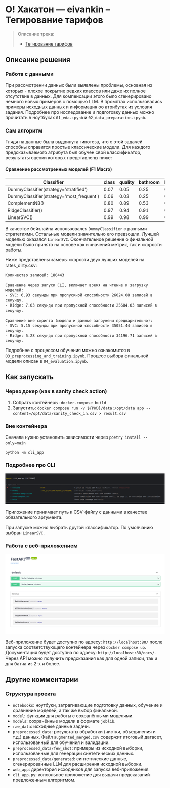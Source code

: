 # О! Хакатон — eivankin – Тегирование тарифов

>
> Описание трека:
> - [Тегирование тарифов](https://docs.ostrovok.tech/s/hackathon-track-2)
>

## Описание решения

### Работа с данными

При рассмотрении данных были выявлены проблемы, основная из которых - плохое покрытие редких классов
или даже их полное отсутствие в данных. Для компенсации этого было сгенерировано немного новых
примеров с помощью LLM. В промптах использовались примеры исходных данных и информация оо атрибутах
из условия задания. Подробнее про исследование и подготовку данных можно прочитать в
ноутбуках `01_eda.ipynb` и `02_data_preparation.ipynb`.

### Сам алгоритм

Глядя на данные была выдвинута гипотеза, что с этой задачей способны справится простые классические
модели. Для каждого предсказываемого атрибута был обучен свой классификатор, результаты оценки
которых представлены ниже:

#### Сравнение рассмотренных моделей (F1 Macro)

| Classifier                                | class | quality | bathroom | bedding | capacity | club | balcony | view |
|-------------------------------------------|-------|---------|----------|---------|----------|------|---------|------|
| DummyClassifier(strategy='stratified')    | 0.07  | 0.05    | 0.25     | 0.20    | 0.14     | 0.50 | 0.50    | 0.03 |
| DummyClassifier(strategy='most_frequent') | 0.06  | 0.03    | 0.25     | 0.15    | 0.11     | 0.50 | 0.49    | 0.03 |
| ComplementNB()                            | 0.80  | 0.89    | 0.53     | 0.38    | 0.59     | 0.55 | 0.71    | 0.65 |
| RidgeClassifier()                         | 0.97  | 0.94    | 0.91     | 0.51    | 0.83     | 0.83 | 0.96    | 0.80 |
| LinearSVC()                               | 0.99  | 0.98    | 0.99     | 0.63    | 0.89     | 0.89 | 0.98    | 0.90 |

В качестве бейзлайна использовался `DummyClassifier` с разными стратегиями. Остальные модели
значительно его превзошли. Лучшей моделью оказался `LinearSVC`. Окончательное решение о финальной
модели было принято на основе как и значений метрик, так и скорости работы.

Ниже представлены замеры скорости двух лучших моделей на rates_dirty.csv:

```
Количество записей: 180443

Сравнение через запуск CLI, включает время на чтение и загрузку моделей:
- SVC: 6.93 секунды при пропускной способности 26024.08 записей в секунду.
- Ridge: 7.03 секунды при пропускной способности 25684.03 записей в секунду.

Сравнение вне скрипта (модели и данные загружены предварительно):
- SVC: 5.15 секунды при пропускной способности 35051.44 записей в секунду.
- Ridge: 5.28 секунды при пропускной способности 34196.71 записей в секунду.
```

Подробнее с процессом обучения можно ознакомится в `03_preprocessing_and_training.ipynb`. Процесс
выбора финальной модели описан в `04_evaluation.ipynb`.

## Как запускать

### Через докер (как в sanity check action)

1. Собрать контейнеры: `docker-compose build`
2. Запустить: `docker compose run -v ${PWD}/data:/opt/data app --content=/opt/data/sanity_check_in.csv > result.csv`

### Вне контейнера

Сначала нужно установить зависимости через `poetry install --only=main`

```shell
python -m cli_app
```

### Подробнее про CLI

![CLI help](images/cli_help.png)

Приложение принимает путь к CSV-файлу с данными в качестве обязательного аргумента.

При запуске можно выбрать другой классификатор. По умолчанию выбран `LinearSVC`.

### Работа с веб-приложением

![Swagger](images/swagger.png)

Веб-приложение будет доступно по адресу: `http://localhost:80/` после запуска соответствующего
контейнера через `docker compose up`. Документация будет доступна по
адресу: `http://localhost:80/docs/`. Через API можно
получить предсказания как для одной записи, так и для батча из 2-х и более.

## Другие комментарии

### Структура проекта

- `notebooks`: ноутбуки, затрагивающие подготовку данных, обучение и сравнение моделей, а так же
  выбор финальной.
- `model`: функции для работы с сохранёнными моделями.
- `models`: сохранённые модели в формате `joblib`.
- `raw_data`: исходные данные задачи.
- `preprocessed_data`: результаты обработки (чистки, объединения и т.д.) данных.
  Файл `augmented_merged.csv` содержит итоговый датасет, использованный для обучения и валидации.
- `preprocessed_data/few_shot`: примеры из исходной выборки, использованные для генерации
  синтетических данных.
- `preprocessed_data/generated`: синтетические данные, сгенерированные LLM для расширения исходной
  выборки.
- `web_app`: директория исходников для запуска веб-приложения.
- `cli_app.py`: консольное приложение для выдачи предсказаний предложенным алгоритмом.

